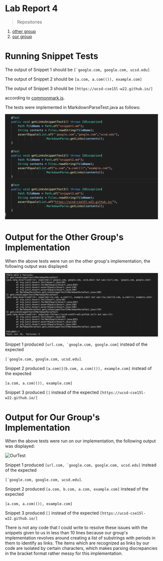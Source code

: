 # Lab Report 4

> Repositories
1. [other group](https://github.com/bimai25/markdown-parse-brandon)
2. [our group](https://github.com/jackmontoro/markdownparse-jackweek5)


# Running Snippet Tests

The output of Snippet 1 should be ```[`google.com, google.com, ucsd.edu]```

The output of Snippet 2 should be ```[a.com, a.com(()), example.com]```

The output of Snippet 3 should be ```[https://ucsd-cse15l-w22.github.io/]```

according to [commonmark.js](https://spec.commonmark.org/dingus/).

The tests were implemented in MarkdownParseTest.java as follows:

![SnippetTests](SnippetTests.png)

# Output for the Other Group's Implementation

When the above tests were run on the other group's implementation, the following output was displayed:

![OtherTest](OtherTest.png)

Snippet 1 produced ```[url.com, `google.com, google.com]``` instead of the expected 

```[`google.com, google.com, ucsd.edu]```.

Snippet 2 produced ```[a.com)](b.com, a.com(()), example.com]``` instead of the expected 

```[a.com, a.com(()), example.com]```

Snippet 3 produced ```[]``` instead of the expected ```[https://ucsd-cse15l-w22.github.io/]```

# Output for Our Group's Implementation

When the above tests were run on our implementation, the following output was displayed:

![OurTest](OurTest.png)

Snippet 1 produced ```[url.com, `google.com, google.com, ucsd.edu]``` instead of the expected 

```[`google.com, google.com, ucsd.edu]```.

Snippet 2 produced ```[a.com, b.com, a.com, example.com]``` instead of the expected 

```[a.com, a.com(()), example.com]```

Snippet 3 produced ```[]``` instead of the expected ```[https://ucsd-cse15l-w22.github.io/]```

There is not any code that I could write to resolve these issues with the snippets given to us in less than 10 lines because our group's implementation revolves around creating a list of substrings with periods in them to identify as links. The items which are recognized as links by our code are isolated by certain characters, which makes parsing discrepancies in the bracket format rather messy for this implementation.
